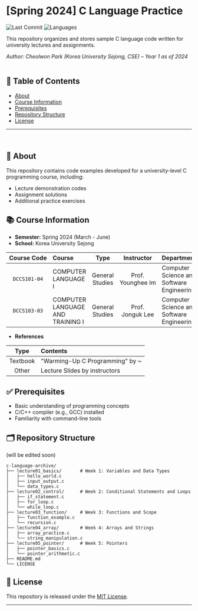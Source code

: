 # [Spring 2024] C Language Practice

![Last Commit](https://img.shields.io/github/last-commit/Choroning/24Spring_C-Language)
![Languages](https://img.shields.io/github/languages/top/Choroning/24Spring_C-Language)

This repository organizes and stores sample C language code written for university lectures and assignments.  

*Author: Cheolwon Park (Korea University Sejong, CSE) – Year 1 as of 2024*
<br><br>

## 📑 Table of Contents

- [About](#📝-about)
- [Course Information](#📚-course-information)
- [Prerequisites](#✅-prerequisites)
- [Repository Structure](#🗂-repository-structure)
- [License](#🤝-license)

---
<br>


## 📝 About

This repository contains code examples developed for a university-level C programming course, including:

- Lecture demonstration codes
- Assignment solutions
- Additional practice exercises


## 📚 Course Information

- **Semester:** Spring 2024 (March - June)
- **School:** Korea University Sejong

| Course&nbsp;Code| Course            | Type          | Instructor      | Department                              |
|:----------:|:------------------|:-------------:|:---------------:|:----------------------------------------|
|`DCCS101-04`|COMPUTER LANGUAGE Ⅰ|General Studies|Prof. Younghee&nbsp;Im|Computer Science and Software Engineering|
|`DCCS103-03`|COMPUTER LANGUAGE AND TRAINING Ⅰ|General Studies|Prof. Jonguk&nbsp;Lee|Computer Science and Software Engineering|

- **References**
  
| Type | Contents |
|:----:|:---------|
|Textbook|"Warming-Up C Programming" by ~|
|Other|Lecture Slides by instructors|

## ✅ Prerequisites

- Basic understanding of programming concepts
- C/C++ compiler (e.g., GCC) installed
- Familiarity with command-line tools


## 🗂 Repository Structure

(will be edited soon)
```plaintext
c-language-archive/
├── lecture01_basics/       # Week 1: Variables and Data Types
│   ├── hello_world.c
│   ├── input_output.c
│   └── data_types.c
├── lecture02_control/      # Week 2: Conditional Statements and Loops
│   ├── if_statement.c
│   ├── for_loop.c
│   └── while_loop.c
├── lecture03_function/     # Week 3: Functions and Scope
│   ├── function_example.c
│   └── recursion.c
├── lecture04_array/        # Week 4: Arrays and Strings
│   ├── array_practice.c
│   └── string_manipulation.c
├── lecture05_pointer/      # Week 5: Pointers
│   ├── pointer_basics.c
│   └── pointer_arithmetic.c
├── README.md
└── LICENSE
```


## 🤝 License

This repository is released under the [MIT License](LICENSE).

---
